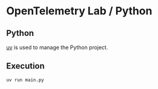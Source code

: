 # OpenTelemetry Lab / Python

## Python

[uv](https://docs.astral.sh/uv/) is used to manage the Python project.

## Execution

`uv run main.py`
